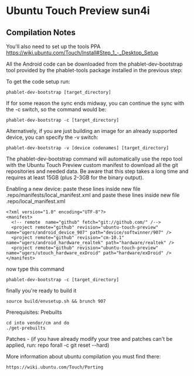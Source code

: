Ubuntu Touch Preview sun4i
===============
Compilation Notes
-----------------
You'll also need to set up the tools PPA https://wiki.ubuntu.com/Touch/Install#Step_1_-_Desktop_Setup

All the Android code can be downloaded from the phablet-dev-bootstrap tool provided by the phablet-tools package 
installed in the previous step:

To get the code setup run:

	phablet-dev-bootstrap [target_directory]

If for some reason the sync ends midway, you can continue the sync with the -c switch, so the command would be:

	phablet-dev-bootstrap -c [target_directory]

Alternatively, if you are just building an image for an already supported device, you can specify the -v switch:

	phablet-dev-bootstrap -v [device codenames] [target_directory]

The phablet-dev-bootstrap command will automatically use the repo tool with the Ubuntu Touch Preview custom manifest
to download all the git repositories and needed data. 
Be aware that this step takes a long time and requires at least 15GB (plus 2-3GB for the binary output).

Enabling a new device:
paste these lines inside new file .repo/manifests/local_manifest.xml
and paste these lines inside new file .repo/local_manifest.xml

	<?xml version="1.0" encoding="UTF-8"?>
	<manifest>
	  <!-- remote  name="github" fetch="git://github.com/" /-->
	  <project remote="github" revision="ubuntu-touch-preview" name="ugers/android_device_907" path="device/softwinner/907" />
	  <project remote="github" revision="cm-10.1" name="ugers/android_hardware_realtek" path="hardware/realtek" />
	  <project remote="github" revision="ubuntu-touch-preview" name="ugers/utouch_hardware_exDroid" path="hardware/exDroid" />
	</manifest>

now type this command

	phablet-dev-bootstrap -c [target_directory]

finally you're ready to build it

	source build/envsetup.sh && brunch 907

Prerequisites:
Prebuilts

	cd into vendor/cm and do
	./get-prebuilts
	
Patches - (if you have already modify your tree and patches can't be applied, run: repo forall -c git reset --hard)

More information about ubuntu compilation you must find there:

	https://wiki.ubuntu.com/Touch/Porting
	
